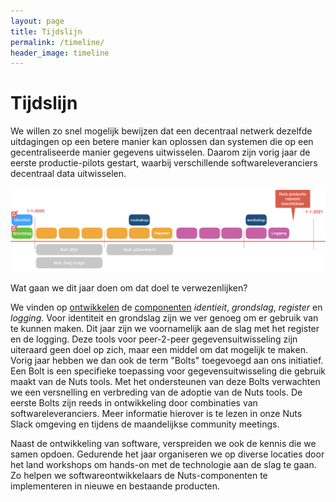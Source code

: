 ```yaml
---
layout: page
title: Tijdslijn
permalink: /timeline/
header_image: timeline
---
```


# Tijdslijn

We willen zo snel mogelijk bewijzen dat een decentraal netwerk dezelfde uitdagingen op een betere manier kan oplossen dan systemen die op een gecentraliseerde manier gegevens uitwisselen. Daarom zijn vorig jaar de eerste productie-pilots gestart, waarbij verschillende softwareleveranciers decentraal data uitwisselen.

<img class="inline-image" src="/assets/images/timeline2.png" alt="Tijdslijn" title="Tijdslijn"/>

Wat gaan we dit jaar doen om dat doel te verwezenlijken?

We vinden op [ontwikkelen](/software) de [componenten](/componenten) <em>identieit</em>, <em>grondslag</em>, <em>register</em> en <em>logging</em>. Voor identiteit en grondslag zijn we ver genoeg om er gebruik van te kunnen maken. Dit jaar zijn we voornamelijk aan de slag met het register en de logging.
Deze tools voor peer-2-peer gegevensuitwisseling zijn uiteraard geen doel op zich, maar een middel om dat mogelijk te maken. Vorig jaar hebben we dan ook de term "Bolts" toegevoegd aan ons initiatief. Een Bolt is een specifieke toepassing voor gegevensuitwisseling die gebruik maakt van de Nuts tools. Met het ondersteunen van deze Bolts verwachten we een versnelling en verbreding van de adoptie van de Nuts tools. De eerste Bolts zijn reeds in ontwikkeling door combinaties van softwareleveranciers. Meer informatie hierover is te lezen in onze Nuts Slack omgeving en tijdens de maandelijkse community meetings.

Naast de ontwikkeling van software, verspreiden we ook de kennis die we samen opdoen. Gedurende het jaar organiseren we op diverse locaties door het land workshops om hands-on met de technologie aan de slag te gaan. Zo helpen we softwareontwikkelaars de Nuts-componenten te implementeren in nieuwe en bestaande producten.

